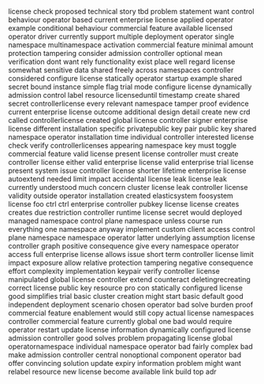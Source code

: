 license check proposed technical story tbd problem statement want control behaviour operator based current enterprise license applied operator example conditional behaviour commercial feature available licensed operator driver currently support multiple deployment operator single namespace multinamespace activation commercial feature minimal amount protection tampering consider admission controller optional mean verification dont want rely functionality exist place well regard license somewhat sensitive data shared freely across namespaces controller considered configure license statically operator startup example shared secret bound instance simple flag trial mode configure license dynamically admission control label resource licenseduntil timestamp create shared secret controllerlicense every relevant namespace tamper proof evidence current enterprise license outcome additional design detail create new crd called controllerlicense created global license controller signer enterprise license different installation specific privatepublic key pair public key shared namespace operator installation time individual controller interested license check verify controllerlicenses appearing namespace key must toggle commercial feature valid license present license controller must create controller license either valid enterprise license valid enterprise trial license present system issue controller license shorter lifetime enterprise license autoextend needed limit impact accidental license leak license leak currently understood much concern cluster license leak controller license validity outside operator installation created elasticsystem foosystem license foo ctrl ctrl enterprise controller pubkey license license creates creates due restriction controller runtime license secret would deployed managed namespace control plane namespace unless course run everything one namespace anyway implement custom client access control plane namespace namespace operator latter underlying assumption license controller graph positive consequence give every namespace operator access full enterprise license allows issue short term controller license limit impact exposure allow relative protection tampering negative consequence effort complexity implementation keypair verify controller license manipulated global license controller extend counteract deletingrecreating correct license public key resource pro con statically configured license good simplifies trial basic cluster creation might start basic default good independent deployment scenario chosen operator bad solve burden proof commercial feature enablement would still copy actual license namespaces controller commercial feature currently global one bad would require operator restart update license information dynamically configured license admission controller good solves problem propagating license global operatornamespace individual namespace operator bad fairly complex bad make admission controller central nonoptional component operator bad offer convincing solution update expiry information problem might want relabel resource new license become available link build top adr